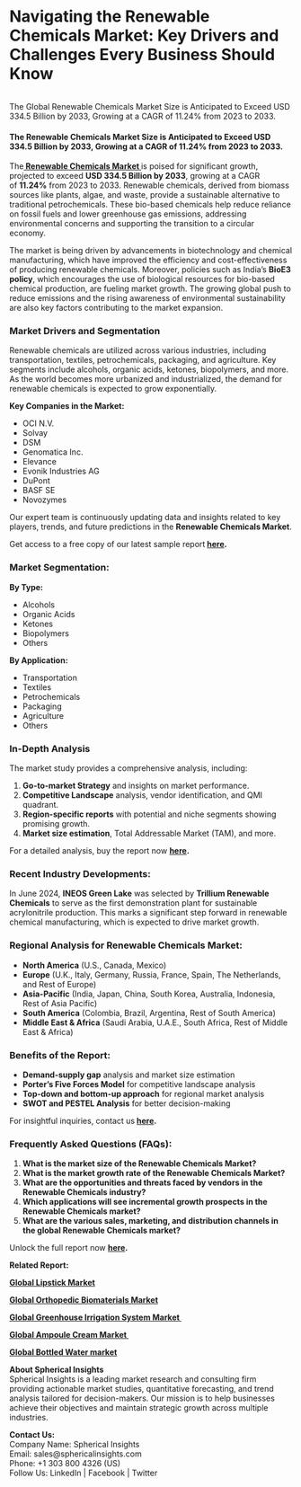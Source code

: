 <div class="wow_read_blog_hdr_img">
<div class="wow_read_blog_hdr_img_innr">
<h1>Navigating the Renewable Chemicals Market: Key Drivers and Challenges Every Business Should Know</h1>
</div>
<div class="wow_main_float_head_img"><img src="https://www.vevioz.com/upload/photos/2025/01/69OVUNmnt64daI2GpfSJ_23_27ca7b4b92beb9b9c64c3283bd543426_image.jpg" alt="" /></div>
</div>
<div class="read-blog-container">
<div class="read-blog-desc">
<p class="mb-0">The Global Renewable Chemicals Market Size is Anticipated to Exceed USD 334.5 Billion by 2033, Growing at a CAGR of 11.24% from 2023 to 2033.</p>
</div>
<div class="read-content">
<h4><strong>The Renewable Chemicals Market Size is Anticipated to Exceed USD 334.5 Billion by 2033, Growing at a CAGR of 11.24% from 2023 to 2033.</strong></h4>
<p>The<strong><a href="https://www.sphericalinsights.com/reports/renewable-chemicals-market" target="_blank" rel="noopener">&nbsp;Renewable Chemicals Market&nbsp;</a></strong>is poised for significant growth, projected to exceed&nbsp;<strong>USD 334.5 Billion by 2033</strong>, growing at a CAGR of&nbsp;<strong>11.24%</strong>&nbsp;from 2023 to 2033. Renewable chemicals, derived from biomass sources like plants, algae, and waste, provide a sustainable alternative to traditional petrochemicals. These bio-based chemicals help reduce reliance on fossil fuels and lower greenhouse gas emissions, addressing environmental concerns and supporting the transition to a circular economy.</p>
<p>The market is being driven by advancements in biotechnology and chemical manufacturing, which have improved the efficiency and cost-effectiveness of producing renewable chemicals. Moreover, policies such as India&rsquo;s&nbsp;<strong>BioE3 policy</strong>, which encourages the use of biological resources for bio-based chemical production, are fueling market growth. The growing global push to reduce emissions and the rising awareness of environmental sustainability are also key factors contributing to the market expansion.</p>
<h3><strong>Market Drivers and Segmentation</strong></h3>
<p>Renewable chemicals are utilized across various industries, including transportation, textiles, petrochemicals, packaging, and agriculture. Key segments include alcohols, organic acids, ketones, biopolymers, and more. As the world becomes more urbanized and industrialized, the demand for renewable chemicals is expected to grow exponentially.</p>
<p><strong>Key Companies in the Market:</strong></p>
<ul>
<li>OCI N.V.</li>
<li>Solvay</li>
<li>DSM</li>
<li>Genomatica Inc.</li>
<li>Elevance</li>
<li>Evonik Industries AG</li>
<li>DuPont</li>
<li>BASF SE</li>
<li>Novozymes</li>
</ul>
<p>Our expert team is continuously updating data and insights related to key players, trends, and future predictions in the&nbsp;<strong>Renewable Chemicals Market</strong>.</p>
<p>Get access to a free copy of our latest sample report<strong>&nbsp;<a href="https://www.sphericalinsights.com/request-sample/6370" target="_new" rel="noopener">here</a>.</strong></p>
<h3><strong>Market Segmentation:</strong></h3>
<p><strong>By Type:</strong></p>
<ul>
<li>Alcohols</li>
<li>Organic Acids</li>
<li>Ketones</li>
<li>Biopolymers</li>
<li>Others</li>
</ul>
<p><strong>By Application:</strong></p>
<ul>
<li>Transportation</li>
<li>Textiles</li>
<li>Petrochemicals</li>
<li>Packaging</li>
<li>Agriculture</li>
<li>Others</li>
</ul>
<h3><strong>In-Depth Analysis</strong></h3>
<p>The market study provides a comprehensive analysis, including:</p>
<ol>
<li><strong>Go-to-market Strategy</strong>&nbsp;and insights on market performance.</li>
<li><strong>Competitive Landscape</strong>&nbsp;analysis, vendor identification, and QMI quadrant.</li>
<li><strong>Region-specific reports</strong>&nbsp;with potential and niche segments showing promising growth.</li>
<li><strong>Market size estimation</strong>, Total Addressable Market (TAM), and more.</li>
</ol>
<p>For a detailed analysis, buy the report now&nbsp;<strong><a href="https://www.sphericalinsights.com/checkout/6370" target="_new" rel="noopener">here</a>.</strong></p>
<h3><strong>Recent Industry Developments:</strong></h3>
<p>In June 2024,&nbsp;<strong>INEOS Green Lake</strong>&nbsp;was selected by&nbsp;<strong>Trillium Renewable Chemicals</strong>&nbsp;to serve as the first demonstration plant for sustainable acrylonitrile production. This marks a significant step forward in renewable chemical manufacturing, which is expected to drive market growth.</p>
<h3><strong>Regional Analysis for Renewable Chemicals Market:</strong></h3>
<ul>
<li><strong>North America</strong>&nbsp;(U.S., Canada, Mexico)</li>
<li><strong>Europe</strong>&nbsp;(U.K., Italy, Germany, Russia, France, Spain, The Netherlands, and Rest of Europe)</li>
<li><strong>Asia-Pacific</strong>&nbsp;(India, Japan, China, South Korea, Australia, Indonesia, Rest of Asia Pacific)</li>
<li><strong>South America</strong>&nbsp;(Colombia, Brazil, Argentina, Rest of South America)</li>
<li><strong>Middle East &amp; Africa</strong>&nbsp;(Saudi Arabia, U.A.E., South Africa, Rest of Middle East &amp; Africa)</li>
</ul>
<h3><strong>Benefits of the Report:</strong></h3>
<ul>
<li><strong>Demand-supply gap</strong>&nbsp;analysis and market size estimation</li>
<li><strong>Porter&rsquo;s Five Forces Model</strong>&nbsp;for competitive landscape analysis</li>
<li><strong>Top-down and bottom-up approach</strong>&nbsp;for regional market analysis</li>
<li><strong>SWOT and PESTEL Analysis</strong>&nbsp;for better decision-making</li>
</ul>
<p>For insightful inquiries, contact us<strong>&nbsp;<a href="https://www.sphericalinsights.com/inquiry-before-buying/6370" target="_new" rel="noopener">here</a>.</strong></p>
<h3><strong>Frequently Asked Questions (FAQs):</strong></h3>
<ol>
<li><strong>What is the market size of the Renewable Chemicals Market?</strong></li>
<li><strong>What is the market growth rate of the Renewable Chemicals Market?</strong></li>
<li><strong>What are the opportunities and threats faced by vendors in the Renewable Chemicals industry?</strong></li>
<li><strong>Which applications will see incremental growth prospects in the Renewable Chemicals market?</strong></li>
<li><strong>What are the various sales, marketing, and distribution channels in the global Renewable Chemicals market?</strong></li>
</ol>
<p>Unlock the full report now&nbsp;<strong><a href="https://www.sphericalinsights.com/reports/renewable-chemicals-market" target="_new" rel="noopener">here</a>.</strong></p>
<p><strong>Related Report:</strong></p>
<p><a href="https://www.globenewswire.com/news-release/2024/08/23/2935071/0/en/Global-Lipstick-Market-Size-To-Worth-USD-15-53-Billion-by-2033-CAGR-of-5-07.html" target="_blank" rel="noopener"><strong>Global Lipstick Market</strong></a></p>
<p><a href="https://www.globenewswire.com/news-release/2024/08/23/2934745/0/en/Global-Orthopedic-Biomaterials-Market-Size-To-Worth-USD-51-50-Billion-By-2033-CAGR-Of-10-20.html" target="_blank" rel="noopener"><strong>Global Orthopedic Biomaterials Market</strong></a></p>
<p><a href="https://www.globenewswire.com/news-release/2024/08/22/2934578/0/en/Global-Greenhouse-Irrigation-System-Market-Size-To-Worth-USD-3-31-Billion-by-2033-CAGR-of-10-2.html" target="_blank" rel="noopener"><strong>Global Greenhouse Irrigation System Market&nbsp;</strong></a></p>
<p><strong><a href="https://www.sphericalinsights.jp/reports/ampoule-cream-market" target="_blank" rel="noopener">Global Ampoule Cream Market&nbsp;</a></strong></p>
<p><strong><a href="https://www.sphericalinsights.jp/reports/bottled-water-market" target="_blank" rel="noopener">Global Bottled Water market</a></strong></p>
<p><strong>About Spherical Insights</strong><br />Spherical Insights is a leading market research and consulting firm providing actionable market studies, quantitative forecasting, and trend analysis tailored for decision-makers. Our mission is to help businesses achieve their objectives and maintain strategic growth across multiple industries.</p>
<p><strong>Contact Us:</strong><br />Company Name: Spherical Insights<br />Email:&nbsp;<a rel="noopener">sales@sphericalinsights.com</a><br />Phone: +1 303 800 4326 (US)<br />Follow Us:&nbsp;<a rel="noopener">LinkedIn</a>&nbsp;|&nbsp;<a rel="noopener">Facebook</a>&nbsp;|&nbsp;<a rel="noopener">Twitter</a></p>
</div>
</div>

